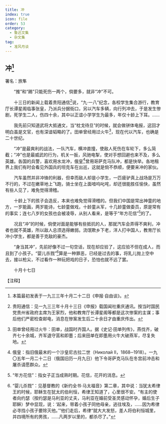 ```yaml
---
title: 冲
index: true
icon: file
order: 53
category:
  - 鲁迅文集
  - 杂文集
tag:  
  - 准风月谈
---
```


## 冲[^①]

署名：旅隼

　　“推”和“踢”只能死伤一两个，倘要多，就非“冲”不可。

　　十三日的新闻上载着贵阳通信[^②]说，“九·一八”纪念，各校学生集合游行，教育厅长谭星阁临事张皇，乃派兵分据街口，另以汽车多辆，向行列冲去，于是发生惨剧，死学生二人，伤四十余，其中以正谊小学学生为最多，年仅十龄上下耳。……

　　我先前只知道武将大抵通文，当“枕戈待旦”的时候，就会做骈体电报，这回才明白虽是文官，也有深谙韬略的了。田单曾经用过火牛[^③]，现在代以汽车，也确是二十世纪。

　　“冲”是最爽利的战法，一队汽车，横冲直撞，使敌人死伤在车轮下，多么简截；“冲”也是最威武的行为，机关一扳，风驰电掣，使对手想回避也来不及，多么英雄。各国的兵警，喜欢用水龙冲，俄皇[^④]曾用哥萨克马队冲，都是快举。各地租界上我们有时会看见外国兵的坦克车在出巡，这就是倘不恭顺，便要来冲的家伙。

　　汽车虽然并非冲锋的利器，但幸而敌人却是小学生，一匹疲驴真上战场是万万不行的，不过在嫩草地上飞跑，骑士坐在上面喑呜叱咤，却还很能胜任愉快，虽然有些人见了，难免觉得滑稽。

　　十龄上下的孩子会造反，本来也难免觉得滑稽的。但我们中国是常出神童的地方，一岁能画，两岁能诗，七龄童做戏，十龄童从军，十几龄童做委员，原是常有的事实；连七八岁的女孩也会被凌辱，从别人看来，是等于“年方花信”[^⑤]的了。

　　况且“冲”的时候，倘使对面是能够有些抵抗的人，那就汽车会弄得不爽利，冲者也就不英雄，所以敌人总须选得嫩弱。流氓欺乡下老，洋人打中国人，教育厅长冲小学生，都是善于克敌的豪杰。

　　“身当其冲”，先前好像不过一句空话，现在却应验了，这应验不但在成人，而且到了小孩子。“婴儿杀戮”[^⑥]算是一种罪恶，已经是过去的事，将乳儿抛上空中去，接以枪尖，不过看作一种玩把戏的日子，恐怕也就不远了罢。

　　十月十七日

【注释】

[^①]:本篇最初发表于一九三三年十月二十二日《申报·自由谈》。

[^②]:贵阳通信：见一九三三年十月十三日《申报》载国闻社重庆通讯。按当时国民党贵州省政府主席为王家烈，他和教育厅长谭星阁等都是这次惨案的主谋；事后他们严密检查邮电，消息在惨案发生后二十余日才由重庆传出。

[^③]:田单曾经用过火牛：田单，战国时齐国人。据《史记·田单列传》，燕伐齐，破齐七十余城，齐军退守莒和即墨；后来田单在即墨用火牛大破燕军，尽复失地。

[^④]:俄皇：指旧俄最末的一个沙皇尼古拉二世（Николай Ⅱ，1868─1918）。一九〇五年一月二十二日（俄国旧历一月九日）他下令哥萨克马队在冬宫前冲击和屠杀请愿群众。

[^⑤]:“年方花信”：指女子正当成熟时期。花信，花开的消息。

[^⑥]:“婴儿杀戮”：见基督教的《新约全书·马太福音》第二章，其中说：当犹太希律王的时候，耶稣生在犹太的伯利恒，希律王知道了，心里很不安。“有主的使者向约瑟（按约瑟是马利亚的丈夫，马利亚在婚前受圣灵感动怀孕，婚后生子耶稣）梦中显现，说：‘起来，带着小孩子同他母亲，逃往埃及，……因为希律必寻找小孩子要除灭他。’”他们走后，希律“就大大发怒，差人将伯利恒城里，并四境所有的男孩，……凡两岁以里的，都杀尽了。”
